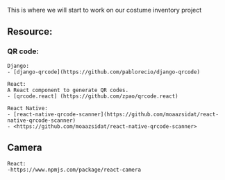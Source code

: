This is where we will start to work on our costume inventory project


## Resource:

### QR code:
    Django:
    - [django-qrcode](https://github.com/pablorecio/django-qrcode)

    React: 
    A React component to generate QR codes.
    - [qrcode.react] (https://github.com/zpao/qrcode.react)

    React Native:
    - [react-native-qrcode-scanner](https://github.com/moaazsidat/react-native-qrcode-scanner)
    - <https://github.com/moaazsidat/react-native-qrcode-scanner>

## Camera

    React:
    -https://www.npmjs.com/package/react-camera
